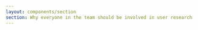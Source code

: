 ```yaml
---
layout: components/section
section: Why everyone in the team should be involved in user research
---
```

